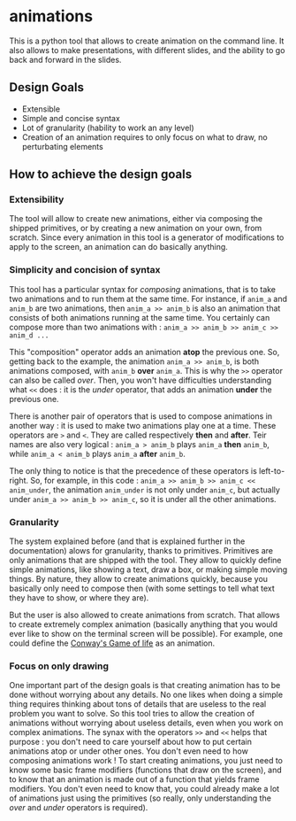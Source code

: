 # animations

This is a python tool that allows to create animation on the command line.
It also allows to make presentations, with different slides, and the ability to go back and forward in the slides.

## Design Goals

 - Extensible
 - Simple and concise syntax
 - Lot of granularity (hability to work an any level)
 - Creation of an animation requires to only focus on what to draw, no perturbating elements

## How to achieve the design goals

### Extensibility
The tool will allow to create new animations, either via composing the shipped primitives, or by creating a new animation on your own, from scratch.
Since every animation in this tool is a generator of modifications to apply to the screen, an animation can do basically anything.

### Simplicity and concision of syntax
This tool has a particular syntax for _composing_ animations, that is to take two animations and to run them at the same time.
For instance, if `anim_a` and `anim_b` are two animations, then `anim_a >> anim_b` is also an animation that consists  of both animations running at the same time.
You certainly can compose more than two animations with : `anim_a >> anim_b >> anim_c >> anim_d ...`

This "composition" operator adds an animation **atop** the previous one. So, getting back to the example, the animation `anim_a >> anim_b`, is both animations composed, with `anim_b` **over** `anim_a`.
This is why the `>>` operator can also be called _over_.
Then, you won't have difficulties understanding what `<<` does : it is the _under_ operator, that adds an animation **under** the previous one.

There is another pair of operators that is used to compose animations in another way : it is used to make two animations play one at a time.
These operators are `>` and `<`. They are called respectively **then** and **after**.
Teir names are also very logical : `anim_a > anim_b` plays `anim_a` **then** `anim_b`, while `anim_a < anim_b` plays `anim_a` **after** `anim_b`.

The only thing to notice is that the precedence of these operators is left-to-right. So, for example, in this code : `anim_a >> anim_b >> anim_c << anim_under`, the animation `anim_under` is not only under `anim_c`, but actually under `anim_a >> anim_b >> anim_c`, so it is under all the other animations.

### Granularity
The system explained before (and that is explained further in the documentation) alows for granularity, thanks to primitives.
Primitives are only animations that are shipped with the tool. They allow to quickly define simple animations, like showing a text, draw a box, or making simple moving things.
By nature, they allow to create animations quickly, because you basically only need to compose then (with some settings to tell what text they have to show, or where they are).

But the user is also allowed to create animations from scratch. That allows to create extremely complex animation (basically anything that you would ever like to show on the terminal screen will be possible). For example, one could define the [Conway's Game of life](https://playgameoflife.com/) as an animation.

### Focus on only drawing
One important part of the design goals is that creating animation has to be done without worrying about any details.
No one likes when doing a simple thing requires thinking about tons of details that are useless to the real problem you want to solve.
So this tool tries to allow the creation of animations without worrying about useless details, even when you work on complex animations.
The synax with the operators `>>` and `<<` helps that purpose : you don't need to care yourself about how to put certain animations atop or under other ones.
You don't even need to how composing animations work !
To start creating animations, you just need to know some basic frame modifiers (functions that draw on the screen), and to know that an animation is made out of a function that yields frame modifiers.
You don't even need to know that, you could already make a lot of animations just using the primitives (so really, only understanding the _over_ and _under_ operators is required).






